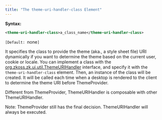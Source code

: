 ```yaml
---
title: "The theme-uri-handler-class Element"
---
```


**Syntax:**

```xml
<theme-uri-handler-class>a_class_name</theme-uri-handler-class>
```

`[Default: `none`]`

It specifies the class to provide the theme (aka., a style sheet file)
URI dynamically if you want to determine the theme based on the current
user, cookie or locale. You can implement a class with the
[org.zkoss.zk.ui.util.ThemeURIHandler](https://www.zkoss.org/javadoc/latest/zk/org/zkoss/zk/ui/util/ThemeURIHandler.html)
interface, and specify it with the `theme-uri-handler-class` element.
Then, an instance of the class will be created. It will be called each
time when a desktop is rendered to the client to determine the theme URI
before ThemeProvider.

Different from ThemeProvider, ThemeURIHandler is composable with other
ThemeURIHandler.

Note: ThemeProvider still has the final decision. ThemeURIHandler will
always be executed.


